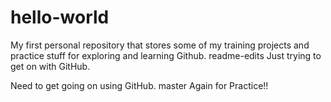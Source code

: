 # hello-world
My first personal repository that stores some of my training projects and practice stuff for exploring and learning Github.
 readme-edits
Just trying to get on with GitHub.

Need to get going on using GitHub.
 master
Again for Practice!!
